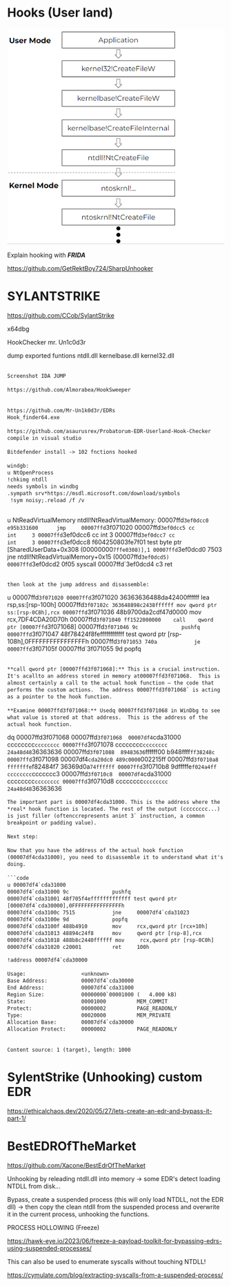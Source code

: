 # Hooks (User land)

![Screenshot](./images/hooking.jpg)

Explain hooking with ***FRIDA***

<https://github.com/GetRektBoy724/SharpUnhooker>

# SYLANTSTRIKE
<https://github.com/CCob/SylantStrike>



x64dbg

HookChecker mr. Un1c0d3r


dump exported funtions ntdll.dll kernelbase.dll kernel32.dll


```

Screenshot IDA JUMP

https://github.com/Almorabea/HookSweeper


https://github.com/Mr-Un1k0d3r/EDRs
Hook_finder64.exe

https://github.com/asaurusrex/Probatorum-EDR-Userland-Hook-Checker
compile in visual studio

Bitdefender install -> 102 fnctions hooked

windgb:
u NtOpenProcess
!chkimg ntdll
needs symbols in windbg
.sympath srv*https://msdl.microsoft.com/download/symbols
 !sym noisy;.reload /f /v


```
u NtReadVirtualMemory
ntdll!NtReadVirtualMemory:
00007ffd`3ef0dcc0 e95b331600      jmp     00007ffd`3f071020
00007ffd`3ef0dcc5 cc              int     3
00007ffd`3ef0dcc6 cc              int     3
00007ffd`3ef0dcc7 cc              int     3
00007ffd`3ef0dcc8 f604250803fe7f01 test    byte ptr [SharedUserData+0x308 (00000000`7ffe0308)],1
00007ffd`3ef0dcd0 7503            jne     ntdll!NtReadVirtualMemory+0x15 (00007ffd`3ef0dcd5)
00007ffd`3ef0dcd2 0f05            syscall
00007ffd`3ef0dcd4 c3              ret
```

then look at the jump address and disassemble:
```
u 00007ffd`3f071020
00007ffd`3f071020 36363636488da42400ffffff lea rsp,ss:[rsp-100h]
00007ffd`3f07102c 363648898c2438ffffff mov qword ptr ss:[rsp-0C8h],rcx
00007ffd`3f071036 48b9700da2cdf47d0000 mov rcx,7DF4CDA20D70h
00007ffd`3f071040 ff1522000000    call    qword ptr [00007ffd`3f071068]
00007ffd`3f071046 9c              pushfq
00007ffd`3f071047 48f78424f8feffffffffffff test qword ptr [rsp-108h],0FFFFFFFFFFFFFFFFh
00007ffd`3f071053 740a            je      00007ffd`3f07105f
00007ffd`3f071055 9d              popfq
```

**call qword ptr [00007ffd3f071068]:** This is a crucial instruction. It's acallto an address stored in memory at00007ffd3f071068.  This is almost certainly a call to the actual hook function – the code that performs the custom actions.  The address 00007ffd3f071068` is acting as a pointer to the hook function.

**Examine 00007ffd3f071068:** Usedq 00007ffd3f071068 in WinDbg to see what value is stored at that address.  This is the address of the actual hook function.

```
dq 00007ffd3f071068
00007ffd`3f071068  00007df4`cda31000 cccccccc`cccccccc
00007ffd`3f071078  cccccccc`cccccccc 24a48d48`36363636
00007ffd`3f071088  89483636`ffffff00 b948ffff`ff38248c
00007ffd`3f071098  00007df4`cda20dc0 489c0000`002215ff
00007ffd`3f0710a8  fffffffe`f82484f7 36369d0a`74ffffff
00007ffd`3f0710b8  9dfffffe`f024a4ff cccccccc`ccccccc3
00007ffd`3f0710c8  00007df4`cda31000 cccccccc`cccccccc
00007ffd`3f0710d8  cccccccc`cccccccc 24a48d48`36363636
```
The important part is 00007df4cda31000. This is the address where the *real* hook function is located. The rest of the output (cccccccc...) is just filler (oftenccrepresents anint 3` instruction, a common breakpoint or padding value).

Next step:

Now that you have the address of the actual hook function (00007df4cda31000), you need to disassemble it to understand what it's doing.

```code
u 00007df4`cda31000
00007df4`cda31000 9c              pushfq
00007df4`cda31001 48f705f4efffffffffffff test qword ptr [00007df4`cda30000],0FFFFFFFFFFFFFFFFh
00007df4`cda3100c 7515            jne     00007df4`cda31023
00007df4`cda3100e 9d              popfq
00007df4`cda3100f 488b4910        mov     rcx,qword ptr [rcx+10h]
00007df4`cda31013 48894c24f8      mov     qword ptr [rsp-8],rcx
00007df4`cda31018 488b8c2440ffffff mov     rcx,qword ptr [rsp-0C0h]
00007df4`cda31020 c20001          ret     100h
```

```code
!address 00007df4`cda30000

Usage:                  <unknown>
Base Address:           00007df4`cda30000
End Address:            00007df4`cda31000
Region Size:            00000000`00001000 (   4.000 kB)
State:                  00001000          MEM_COMMIT
Protect:                00000002          PAGE_READONLY
Type:                   00020000          MEM_PRIVATE
Allocation Base:        00007df4`cda30000
Allocation Protect:     00000002          PAGE_READONLY


Content source: 1 (target), length: 1000
```

# SylentStrike (Unhooking) custom EDR

https://ethicalchaos.dev/2020/05/27/lets-create-an-edr-and-bypass-it-part-1/

# BestEDROfTheMarket
<https://github.com/Xacone/BestEdrOfTheMarket>

Unhooking by releading ntdll.dll into memory -> some EDR's detect loading NTDLL from disk...

Bypass, create a suspended process (this will only load NTDLL, not the EDR dll) -> then copy the clean ntdll from the suspended process and overwrite it in the current process, unhooking the functions.

PROCESS HOLLOWING (Freeze)

https://hawk-eye.io/2023/06/freeze-a-payload-toolkit-for-bypassing-edrs-using-suspended-processes/

This can also be used to enumerate syscalls without touching NTDLL!

https://cymulate.com/blog/extracting-syscalls-from-a-suspended-process/
